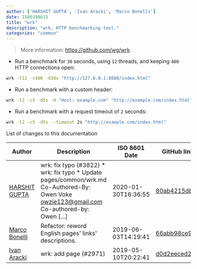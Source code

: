 ```yaml
---
author: ['HARSHIT GUPTA', 'Ivan Aracki', 'Marco Bonelli']
date: 1580398615
title: "wrk"
description: "wrk, HTTP benchmarking tool."
categories: "common"
---
```

> More information: <https://github.com/wg/wrk>.

- Run a benchmark for `30` seconds, using `12` threads, and keeping `400` HTTP connections open:

```bash
wrk -t12 -c400 -d30s "http://127.0.0.1:8080/index.html"
```

- Run a benchmark with a custom header:

```bash
wrk -t2 -c5 -d5s -H "Host: example.com" "http://example.com/index.html"
```

- Run a benchmark with a request timeout of `2` seconds:

```bash
wrk -t2 -c5 -d5s --timeout 2s "http://example.com/index.html"
```
List of changes to this documentation


Author | Description | ISO 8601 Date | GitHub link
------|-----|-----|-----
[HARSHIT GUPTA](mailto:harshitsaamu@gmail.com) | wrk: fix typo (#3822) * wrk: fix typo * Update pages/common/wrk.md Co-Authored-By: Owen Voke <owzie123@gmail.com> Co-authored-by: Owen [...] | 2020-01-30T16:36:55 | [80ab4215db4d](https://github.com/tldr-pages/tldr/commit/80ab4215db4dc375a3b5c1336227b5d8904f1ddf)
[Marco Bonelli](mailto:marco@mebeim.net) | Refactor: reword English pages' links' descriptions. | 2019-06-03T14:19:41 | [66abb98ce935](https://github.com/tldr-pages/tldr/commit/66abb98ce935c0f4516bf30c4d6da72180d5a3ab)
[Ivan Aracki](mailto:aracki.ivan@gmail.com) | wrk: add page (#2971) | 2019-05-10T20:22:41 | [d0d2eeced2fc](https://github.com/tldr-pages/tldr/commit/d0d2eeced2fc47a23a5bd7b482b06021e8fd3feb)

